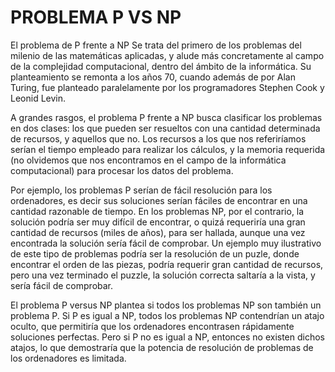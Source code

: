 # PROBLEMA P VS NP

El problema de P frente a NP
Se trata del primero de los problemas del milenio de las matemáticas aplicadas, y alude más concretamente al campo de la complejidad computacional, dentro del ámbito de la informática. Su planteamiento se remonta a los años 70, cuando además de por Alan Turing, fue planteado paralelamente por los programadores Stephen Cook y Leonid Levin.

A grandes rasgos, el problema P frente a NP busca clasificar los problemas en dos clases: los que pueden ser resueltos con una cantidad determinada de recursos, y aquellos que no. Los recursos a los que nos referiríamos serían el tiempo empleado para realizar los cálculos, y la memoria requerida (no olvidemos que nos encontramos en el campo de la informática computacional) para procesar los datos del problema.

Por ejemplo, los problemas P serían de fácil resolución para los ordenadores, es decir sus soluciones serían fáciles de encontrar en una cantidad razonable de tiempo. En los problemas NP, por el contrario, la solución podría ser muy difícil de encontrar, o quizá requeriría una gran cantidad de recursos (miles de años), para ser hallada, aunque una vez encontrada la solución sería fácil de comprobar. Un ejemplo muy ilustrativo de este tipo de problemas podría ser la resolución de un puzle, donde encontrar el orden de las piezas, podría requerir gran cantidad de recursos, pero una vez terminado el puzzle, la solución correcta saltaría a la vista, y sería fácil de comprobar.

El problema P versus NP plantea si todos los problemas NP son también un problema P. Si P es igual a NP, todos los problemas NP contendrían un atajo oculto, que permitiría que los ordenadores encontrasen rápidamente soluciones perfectas. Pero si P no es igual a NP, entonces no existen dichos atajos, lo que demostraría que la potencia de resolución de problemas de los ordenadores es limitada.
